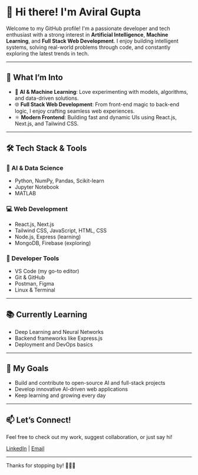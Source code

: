 # 👋 Hi there! I'm Aviral Gupta

Welcome to my GitHub profile! I'm a passionate developer and tech enthusiast with a strong interest in **Artificial Intelligence**, **Machine Learning**, and **Full Stack Web Development**. I enjoy building intelligent systems, solving real-world problems through code, and constantly exploring the latest trends in tech.

---

## 🚀 What I’m Into

- 🤖 **AI & Machine Learning**: Love experimenting with models, algorithms, and data-driven solutions.
- 🌐 **Full Stack Web Development**: From front-end magic to back-end logic, I enjoy crafting seamless web experiences.
- ⚛️ **Modern Frontend**: Building fast and dynamic UIs using React.js, Next.js, and Tailwind CSS.

---

## 🛠️ Tech Stack & Tools

### 🧠 AI & Data Science
- Python, NumPy, Pandas, Scikit-learn
- Jupyter Notebook
- MATLAB

### 💻 Web Development
- React.js, Next.js
- Tailwind CSS, JavaScript, HTML, CSS
- Node.js, Express (learning)
- MongoDB, Firebase (exploring)

### 🧰 Developer Tools
- VS Code (my go-to editor)
- Git & GitHub
- Postman, Figma
- Linux & Terminal

---

## 📚 Currently Learning
- Deep Learning and Neural Networks
- Backend frameworks like Express.js
- Deployment and DevOps basics

---

## 🌱 My Goals
- Build and contribute to open-source AI and full-stack projects
- Develop innovative AI-driven web applications
- Keep learning and growing every day

---

## 📫 Let’s Connect!
Feel free to check out my work, suggest collaboration, or just say hi!

[LinkedIn](https://www.linkedin.com/in/aviral-gupta-350a82276/)  | [Email](aviralgup16@gmail.com)

---

Thanks for stopping by! 👨‍💻✨
